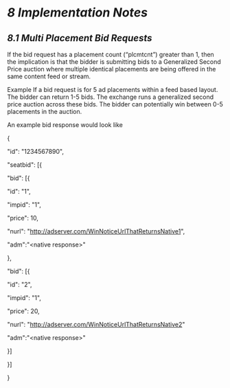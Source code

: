 # ***8*** ***Implementation*** ***Notes***

## ***8.1*** ***Multi*** ***Placement*** ***Bid*** ***Requests***

 If the bid request has a placement count (“plcmtcnt”) greater than 1,
 then the implication is that the bidder is submitting bids to a
 Generalized Second Price auction where multiple identical placements
 are being offered in the same content feed or stream.

 Example If a bid request is for 5 ad placements within a feed based
 layout. The bidder can return 1-5 bids. The exchange runs a
 generalized second price auction across these bids. The bidder can
 potentially win between 0-5 placements in the auction.

 An example bid response would look like

 {

 "id": "1234567890",

 "seatbid": \[{

 "bid": \[{

 "id": "1",

 "impid": "1",

 "price": 10,

 "nurl": "http://adserver.com/WinNoticeUrlThatReturnsNative1",

 "adm":"\<native response\>"

 },

 "bid": \[{

 "id": "2",

 "impid": "1",

 "price": 20,

 "nurl": "http://adserver.com/WinNoticeUrlThatReturnsNative2"

 "adm":"\<native response\>"

 }\]

 }\]

}

